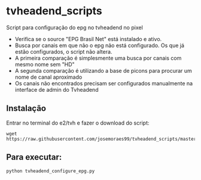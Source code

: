 # tvheadend_scripts

Script para configuração do epg no tvheadend no pixel

* Verifica se o source "EPG Brasil Net" está instalado e ativo.
* Busca por canais em que não o epg não está configurado. Os que já estão configurados, o script não altera.
* A primeira comparação é simplesmente uma busca por canais com mesmo nome sem "HD"
* A segunda comparação é utilizando a base de picons para procurar um nome de canal aproximado
* Os canais não encontrados precisam ser configurados manualmente na interface de admin do Tvheadend

## Instalação

Entrar no terminal do e2/tvh e fazer o download do script:
```
wget https://raw.githubusercontent.com/josemoraes99/tvheadend_scripts/master/tvheadend_configure_epg.py
```
## Para executar:
```
python tvheadend_configure_epg.py
```